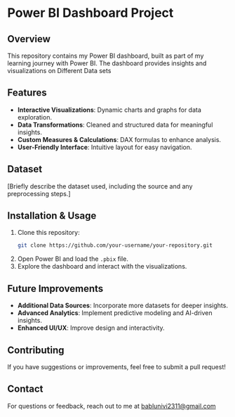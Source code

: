 # Power BI Dashboard Project

## Overview
This repository contains my Power BI dashboard, built as part of my learning journey with Power BI. The dashboard provides insights and visualizations on Different Data sets

## Features
- **Interactive Visualizations**: Dynamic charts and graphs for data exploration.
- **Data Transformations**: Cleaned and structured data for meaningful insights.
- **Custom Measures & Calculations**: DAX formulas to enhance analysis.
- **User-Friendly Interface**: Intuitive layout for easy navigation.

## Dataset
[Briefly describe the dataset used, including the source and any preprocessing steps.]

## Installation & Usage
1. Clone this repository:
   ```bash
   git clone https://github.com/your-username/your-repository.git
   ```
2. Open Power BI and load the `.pbix` file.
3. Explore the dashboard and interact with the visualizations.

## Future Improvements
- **Additional Data Sources**: Incorporate more datasets for deeper insights.
- **Advanced Analytics**: Implement predictive modeling and AI-driven insights.
- **Enhanced UI/UX**: Improve design and interactivity.

## Contributing
If you have suggestions or improvements, feel free to submit a pull request!


## Contact
For questions or feedback, reach out to me at bablunivi2311@gmail.com

